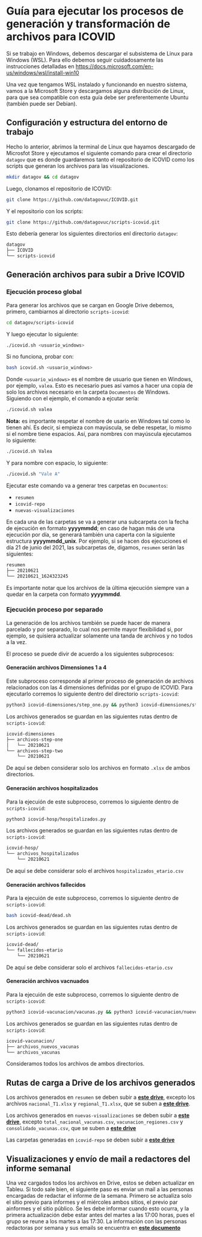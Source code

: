 # Guía para ejecutar los procesos de generación y transformación de archivos para ICOVID

Si se trabajo en Windows, debemos descargar el subsistema de Linux para Windows (WSL). Para ello debemos seguir cuidadosamente las instrucciones detalladas en https://docs.microsoft.com/en-us/windows/wsl/install-win10

Una vez que tengamos WSL instalado y funcionando en nuestro sistema, vamos a la Microsoft Store y descargamos alguna distribución de Linux, para que sea compatible con esta guía debe ser preferentemente Ubuntu (también puede ser Debian).

## Configuración y estructura del entorno de trabajo

Hecho lo anterior, abrimos la terminal de Linux que hayamos descargado de Microsfot Store y ejecutamos el siguiente comando para crear el directorio `datagov` que es donde guardaremos tanto el repositorio de ICOVID como los scripts que generan los archivos para las visualizaciones. 

```bash
mkdir datagov && cd datagov
```

Luego, clonamos el repositorio de ICOVID:

```bash
git clone https://github.com/datagovuc/ICOVID.git
```

Y el repositorio con los scripts:

```bash
git clone https://github.com/datagovuc/scripts-icovid.git
```

Esto debería generar los siguientes directorios enl directorio `datagov`:

```bash
datagov
├── ICOVID
└── scripts-icovid
```

## Generación archivos para subir a Drive ICOVID

### Ejecución proceso global 

Para generar los archivos que se cargan en Google Drive debemos, primero, cambiarnos al directorio `scripts-icovid`:

```bash
cd datagov/scripts-icovid
```

Y luego ejecutar lo siguiente:

```bash
./icovid.sh <usuario_windows>
```

Si no funciona, probar con:

```bash
bash icovid.sh <usuario_windows>
```

Donde `<usuario_windows>` es el nombre de usuario que tienen en Windows, por ejemplo, `valea`. Esto es necesario pues así vamos a hacer una copia de solo los archivos necesario en la carpeta `Documentos` de Windows. Siguiendo con el ejemplo, el comando a ejcutar sería:

```bash
./icovid.sh valea
```

**Nota:** es importante respetar el nombre de usario en Windows tal como lo tienen ahí. Es decir, si empieza con mayúscula, se debe respetar, lo mismo si el nombre tiene espacios. Así, para nombres con mayúscula ejecutamos lo siguiente:

```bash
./icovid.sh Valea
```

Y para nombre con espacio, lo siguiente:

```bash
./icovid.sh "Vale A"
```

Ejecutar este comando va a generar tres carpetas en `Documentos`:
+ `resumen`
+ `icovid-repo`
+ `nuevas-visualizaciones`

En cada una de las carpetas se va a generar una subcarpeta con la fecha de ejecución en formato **yyyymmdd**; en caso de hagan más de una ejecución por día, se generará también una caperta con la siguiente estructura **yyyymmdd_unix**. Por ejemplo, si se hacen dos ejecuciones el día 21 de junio del 2021, las subcarpetas de, digamos, `resumen` serán las siguientes:

```bash
resumen
├── 20210621
└── 20210621_1624323245
```

Es importante notar que los archivos de la última ejecución siempre van a quedar en la carpeta con formato **yyyymmdd**.

### Ejecución proceso por separado

La generación de los archivos también se puede hacer de manera parcelado y por separado, lo cual nos permite mayor flexibilidad si, por ejemplo, se quisiera actualizar solamente una tanda de archivos y no todos a la vez.

El proceso se puede divir de acuerdo a los siguientes subprocesos:

#### Generación archivos Dimensiones 1 a 4

Este subproceso corresponde al primer proceso de generación de archivos relacionados con las 4 dimensiones definidas por el grupo de ICOVID. Para ejecutarlo corremos lo siguiente dentro del directorio `scripts-icovid`:

```bash
python3 icovid-dimensiones/step_one.py && python3 icovid-dimensiones/step_two.py
```

Los archivos generados se guardan en las siguientes rutas dentro de `scripts-icovid`:

```bash
icovid-dimensiones
├── archivos-step-one
│   └── 20210621
└── archivos-step-two
    └── 20210621
```

De aquí se deben considerar solo los archivos en formato `.xlsx` de ambos directorios.

#### Generación archivos hospitalizados

Para la ejecuión de este subproceso, corremos lo siguiente dentro de `scripts-icovid`:

```bash
python3 icovid-hosp/hospitalizados.py
```

Los archivos generados se guardan en las siguientes rutas dentro de `scripts-icovid`:
```bash
icovid-hosp/
└── archivos_hospitalizados
    └── 20210621
```

De aquí se debe considerar solo el archivos `hospitalizados_etario.csv`

#### Generación archivos fallecidos

Para la ejecuión de este subproceso, corremos lo siguiente dentro de `scripts-icovid`:

```bash
bash icovid-dead/dead.sh 
```

Los archivos generados se guardan en las siguientes rutas dentro de `scripts-icovid`:
```bash
icovid-dead/
└── fallecidos-etario
    └── 20210621
```

De aquí se debe considerar solo el archivos `fallecidos-etario.csv`

#### Generación archivos vacnuados

Para la ejecuión de este subproceso, corremos lo siguiente dentro de `scripts-icovid`:

```bash
python3 icovid-vacunacion/vacunas.py && python3 icovid-vacunacion/nuevos_vacunas.py
```

Los archivos generados se guardan en las siguientes rutas dentro de `scripts-icovid`:
```bash
icovid-vacunacion/
├── archivos_nuevos_vacunas
└── archivos_vacunas
```

Consideramos todos los archivos de ambos directorios.

## Rutas de carga a Drive de los archivos generados

Los archivos generados en `resumen` se deben subir a [**este drive**](https://drive.google.com/drive/u/0/folders/1OUYrFVFs4dcbqkgaBCqP8HKRHUe7XE94), excepto los archivos `nacional_T1.xlsx` y `regional_T1.xlsx`, que se suben a [**este drive**](https://drive.google.com/drive/u/0/folders/1atrwkcYo3JUWm7zwxjwr5DkPZptYTCH2).

Los archivos generados en `nuevas-visualizaciones` se deben subir a [**este drive**](https://drive.google.com/drive/u/0/folders/1azKFQpv5_lC99Tw1N_0U5K89IKNBivQm), excepto `total_nacional_vacunas.csv`, `vacunacion_regiones.csv` y `consolidado_vacunas.csv`, que se suben a [**este drive**](https://drive.google.com/drive/u/0/folders/1zGH75dM4yQJ2qJ7tBIRmz9ttE4fWLAF2)

Las carpetas generadas en `icovid-repo` se deben subir a [**este drive**](https://drive.google.com/drive/u/0/folders/0AIZz-0H8A-VcUk9PVA)

## Visualizaciones y envío de mail a redactores del informe semanal

Una vez cargados todos los archivos en Drive, estos se deben actualizar en Tableu. Si todo sale bien, el siguiente paso es enviar un mail a las personas encargadas de redactar el informe de la semana. Primero se actualiza solo el sitio previo para informes y el miércoles ambos sitios, el previo par ainformes y el sitio público. Se les debe informar cuando esto ocurra, y la primera actualización debe estar antes del martes a las 17:00 horas, pues el grupo se reune a los martes a las 17:30. La información con las personas redactoras por semana y sus emails se encuentra en [**este documento**](https://docs.google.com/document/d/1r2JJ586hB3jLfTw-bKvfXGqPGxnsywJJXpMs2r43LVk/edit)
